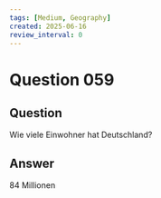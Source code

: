 ```yaml
---
tags: [Medium, Geography]
created: 2025-06-16
review_interval: 0
---
```


# Question 059

## Question

Wie viele Einwohner hat Deutschland?

## Answer

84 Millionen

